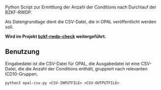 Python Script zur Ermittlung der Anzahl der Conditions nach Durchlauf der BZKF-RWDP.

Als Datengrundlage dient die CSV-Datei, die in OPAL veröffentlicht werden soll.

**Wird im Projekt [bzkf-rwdp-check](https://github.com/CCC-MF/bzkf-rwdp-check) weitergeführt.**

## Benutzung

Eingabedatei ist die CSV-Datei für OPAL, die Ausgabedatei ist eine CSV-Datei, die die Anzahl der Conditions enthält,
gruppiert nach relevanten ICD10-Gruppen.

```
python3 opal-csv.py <CSV-INPUTFILE> <CSV-OUTPUTFILE>
```
